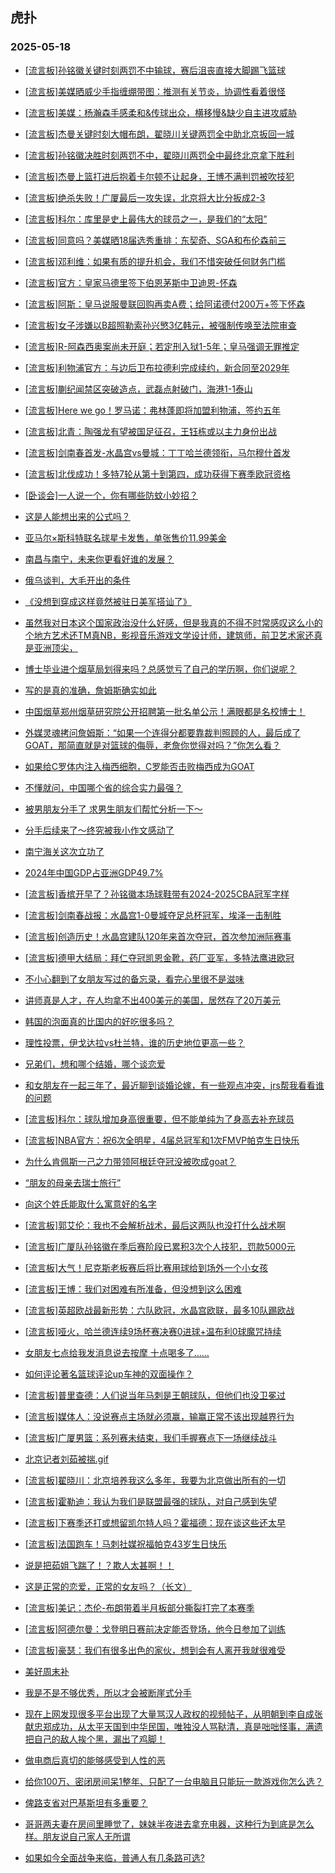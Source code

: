 ## 虎扑 
### 2025-05-18

+ [[流言板]孙铭徽关键时刻两罚不中输球，赛后沮丧直接大脚踢飞篮球](https://bbs.hupu.com/632684242.html)

+ [[流言板]美媒晒威少手指缠绷带图：推测有关节炎，协调性看着很怪](https://bbs.hupu.com/632680665.html)

+ [[流言板]美媒：杨瀚森手感柔和&amp;传球出众，横移慢&amp;缺少自主进攻威胁](https://bbs.hupu.com/632678534.html)

+ [[流言板]杰曼关键时刻大帽布朗，翟晓川关键两罚全中助北京扳回一城](https://bbs.hupu.com/632683363.html)

+ [[流言板]孙铭徽决胜时刻两罚不中，翟晓川两罚全中最终北京拿下胜利](https://bbs.hupu.com/632683230.html)

+ [[流言板]杰曼上篮打进后抱着卡尔顿不让起身，王博不满判罚被吹技犯](https://bbs.hupu.com/632681326.html)

+ [[流言板]绝杀失败！广厦最后一攻失误，北京将大比分扳成2-3](https://bbs.hupu.com/632683545.html)

+ [[流言板]科尔：库里是史上最伟大的球员之一，是我们的“太阳”](https://bbs.hupu.com/632683922.html)

+ [[流言板]同意吗？美媒晒18届选秀重排：东契奇、SGA和布伦森前三](https://bbs.hupu.com/632682549.html)

+ [[流言板]邓利维：如果有质的提升机会，我们不惜突破任何财务门槛](https://bbs.hupu.com/632684726.html)

+ [[流言板]官方：皇家马德里签下伯恩茅斯中卫迪恩-怀森](https://bbs.hupu.com/632677481.html)

+ [[流言板]阿斯：皇马说服曼联回购再卖A费；给阿诺德付200万+签下怀森](https://bbs.hupu.com/632674368.html)

+ [[流言板]女子涉嫌以B超照勒索孙兴慜3亿韩元，被强制传唤至法院审查](https://bbs.hupu.com/632675855.html)

+ [[流言板]R-阿森西奥案尚未开庭；若定刑入狱1-5年；皇马强调无罪推定](https://bbs.hupu.com/632674565.html)

+ [[流言板]利物浦官方：与边后卫布拉德利完成续约，新合同至2029年](https://bbs.hupu.com/632681375.html)

+ [[流言板]蒯纪闻禁区突破造点，武磊点射破门，海港1-1泰山](https://bbs.hupu.com/632682532.html)

+ [[流言板]Here we go！罗马诺：弗林蓬即将加盟利物浦，签约五年](https://bbs.hupu.com/632686166.html)

+ [[流言板]北青：陶强龙有望被国足征召，王钰栋或以主力身份出战](https://bbs.hupu.com/632676955.html)

+ [[流言板]剑南春首发-水晶宫vs曼城：丁丁哈兰德领衔，马尔穆什首发](https://bbs.hupu.com/632684687.html)

+ [[流言板]北伐成功！多特7轮从第十到第四，成功获得下赛季欧冠资格](https://bbs.hupu.com/632685923.html)

+ [[卧谈会]一人说一个，你有哪些防蚊小妙招？](https://bbs.hupu.com/632681565.html)

+ [这是人能想出来的公式吗？](https://bbs.hupu.com/632678026.html)

+ [亚马尔×斯科特联名球星卡发售，单张售价11.99美金](https://bbs.hupu.com/632677805.html)

+ [南昌与南宁，未来你更看好谁的发展？](https://bbs.hupu.com/632678180.html)

+ [俄乌谈判，大毛开出的条件](https://bbs.hupu.com/632677672.html)

+ [《没想到穿成这样竟然被驻日美军搭讪了》](https://bbs.hupu.com/632679712.html)

+ [虽然我对日本这个国家政治没什么好感，但是我真的不得不时常感叹这么小的个地方艺术还TM真NB，影视音乐游戏文学设计师，建筑师，前卫艺术家还真是亚洲顶尖，](https://bbs.hupu.com/632678260.html)

+ [博士毕业进个烟草局划得来吗？总感觉亏了自己的学历啊，你们说呢？](https://bbs.hupu.com/632680863.html)

+ [写的是真的准确，詹姆斯确实如此](https://bbs.hupu.com/632684159.html)

+ [中国烟草郑州烟草研究院公开招聘第一批名单公示！满眼都是名校博士！](https://bbs.hupu.com/632678298.html)

+ [外媒灵魂拷问詹姆斯：“如果一个连得分都要靠裁判照顾的人，最后成了GOAT，那简直就是对篮球的侮辱，老詹你觉得对吗？”你怎么看？](https://bbs.hupu.com/632685730.html)

+ [如果给C罗体内注入梅西细胞，C罗能否击败梅西成为GOAT](https://bbs.hupu.com/632678852.html)

+ [不懂就问，中国哪个省的综合实力最强？](https://bbs.hupu.com/632680447.html)

+ [被男朋友分手了 求男生朋友们帮忙分析一下～](https://bbs.hupu.com/632680067.html)

+ [分手后续来了～终究被我小作文感动了](https://bbs.hupu.com/632679906.html)

+ [南宁海关这次立功了](https://bbs.hupu.com/632682282.html)

+ [2024年中国GDP占亚洲GDP49.7%](https://bbs.hupu.com/632678992.html)

+ [[流言板]香槟开早了？孙铭徽本场球鞋带有2024-2025CBA冠军字样](https://bbs.hupu.com/632685206.html)

+ [[流言板]剑南春战报：水晶宫1-0曼城夺足总杯冠军，埃泽一击制胜](https://bbs.hupu.com/632688044.html)

+ [[流言板]创造历史！水晶宫建队120年来首次夺冠，首次参加洲际赛事](https://bbs.hupu.com/632688153.html)

+ [[流言板]德甲大结局：拜仁夺冠凯恩金靴，药厂亚军，多特法鹰进欧冠](https://bbs.hupu.com/632686136.html)

+ [不小心翻到了女朋友写过的备忘录，看完心里很不是滋味](https://bbs.hupu.com/632683238.html)

+ [讲师真是人才，在人均拿不出400美元的美国，居然存了20万美元](https://bbs.hupu.com/632686072.html)

+ [韩国的泡面真的比国内的好吃很多吗？](https://bbs.hupu.com/632683759.html)

+ [理性投票，伊戈达拉vs杜兰特，谁的历史地位更高一些？](https://bbs.hupu.com/632685577.html)

+ [兄弟们，想和哪个结婚，哪个谈恋爱](https://bbs.hupu.com/632686305.html)

+ [和女朋友在一起三年了，最近聊到谈婚论嫁，有一些观点冲突，jrs帮我看看谁的问题](https://bbs.hupu.com/632686157.html)

+ [[流言板]科尔：球队增加身高很重要，但不能单纯为了身高去补充球员](https://bbs.hupu.com/632684328.html)

+ [[流言板]NBA官方：祝6次全明星，4届总冠军和1次FMVP帕克生日快乐](https://bbs.hupu.com/632685063.html)

+ [为什么肯佩斯一己之力带领阿根廷夺冠没被吹成goat？](https://bbs.hupu.com/632687902.html)

+ [“朋友的母亲去瑞士旅行”](https://bbs.hupu.com/632686408.html)

+ [向这个姓氏能取什么寓意好的名字](https://bbs.hupu.com/632685562.html)

+ [[流言板]郭艾伦：我也不会解析战术，最后这两队也没打什么战术啊](https://bbs.hupu.com/632684876.html)

+ [[流言板]广厦队孙铭徽在季后赛阶段已累积3次个人技犯，罚款5000元](https://bbs.hupu.com/632685470.html)

+ [[流言板]大气！尼克斯老板赛后将比赛用球给到场外一个小女孩](https://bbs.hupu.com/632684981.html)

+ [[流言板]王博：我们对困难有所准备，但没想到这么困难](https://bbs.hupu.com/632685640.html)

+ [[流言板]英超欧战最新形势：六队欧冠，水晶宫欧联，最多10队踢欧战](https://bbs.hupu.com/632688322.html)

+ [[流言板]哑火，哈兰德连续9场杯赛决赛0进球+温布利0球魔咒持续](https://bbs.hupu.com/632688139.html)

+ [女朋友七点给我发消息说去按摩 十点喝多了……](https://bbs.hupu.com/632685913.html)

+ [如何评论著名篮球评论up车神的双面操作？](https://bbs.hupu.com/632686281.html)

+ [[流言板]普里查德：人们说当年马刺是王朝球队，但他们也没卫冕过](https://bbs.hupu.com/632688430.html)

+ [[流言板]媒体人：没说赛点主场就必须赢，输赢正常不该出现越界行为](https://bbs.hupu.com/632686728.html)

+ [[流言板]广厦男篮：系列赛未结束，我们手握赛点下一场继续战斗](https://bbs.hupu.com/632685667.html)

+ [北京记者刘茹被揣.gif](https://bbs.hupu.com/632687332.html)

+ [[流言板]翟晓川：北京培养我这么多年，我要为北京做出所有的一切](https://bbs.hupu.com/632686990.html)

+ [[流言板]霍勒迪：我认为我们是联盟最强的球队，对自己感到失望](https://bbs.hupu.com/632688280.html)

+ [[流言板]下赛季还打或想留凯尔特人吗？霍福德：现在谈这些还太早](https://bbs.hupu.com/632687956.html)

+ [[流言板]法国跑车！马刺社媒祝福帕克43岁生日快乐](https://bbs.hupu.com/632687611.html)

+ [说是把茹姐飞踹了！？欺人太甚啊！！](https://bbs.hupu.com/632685918.html)

+ [这是正常的恋爱，正常的女友吗？（长文）](https://bbs.hupu.com/632688486.html)

+ [[流言板]美记：杰伦-布朗带着半月板部分撕裂打完了本赛季](https://bbs.hupu.com/632689399.html)

+ [[流言板]阿德尔曼：戈登明日赛前决定能否登场，他今日参加了训练](https://bbs.hupu.com/632689121.html)

+ [[流言板]豪瑟：我们有很多出色的家伙，想到会有人离开我就很难受](https://bbs.hupu.com/632688623.html)

+ [美好周末补](https://bbs.hupu.com/632688645.html)

+ [我是不是不够优秀，所以才会被断崖式分手](https://bbs.hupu.com/632688564.html)

+ [现在上网发现很多平台出现了大量骂汉人政权的视频帖子，从明朝到李自成张献忠郑成功，从太平天国到中华民国，唯独没人骂鞑清，真是咄咄怪事，满遗把自己的敌人挨个黑，漏出了鸡脚！](https://bbs.hupu.com/632689052.html)

+ [做电商后真切的能够感受到人性的恶](https://bbs.hupu.com/632688836.html)

+ [给你100万、密闭房间呆1整年、只配了一台电脑且只能玩一款游戏你怎么选？](https://bbs.hupu.com/632687462.html)

+ [俾路支省对巴基斯坦有多重要？](https://bbs.hupu.com/632687010.html)

+ [哥哥两夫妻在房间里睡觉了，妹妹半夜进去拿充电器，这种行为到底是怎么样。朋友说自己家人无所谓](https://bbs.hupu.com/632689332.html)

+ [如果如今全面战争来临，普通人有几条路可选?](https://bbs.hupu.com/632686951.html)

